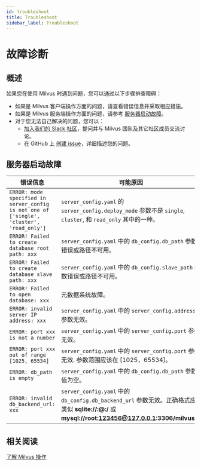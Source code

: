 ```yaml
---
id: troubleshoot
title: Troubleshoot
sidebar_label: Troubleshoot
---
```


# 故障诊断

## 概述

如果您在使用 Milvus 时遇到问题，您可以通过以下步骤排查障碍：

- 如果是 Milvus 客户端操作方面的问题，请查看错误信息并采取相应措施。
- 如果是 Milvus 服务端操作方面的问题，请参考 [服务器启动故障](#服务器启动故障)。
- 对于您无法自己解决的问题，您可以：
   - [加入我们的 Slack 社区](https://join.slack.com/t/milvusio/shared_invite/enQtNzY1OTQ0NDI3NjMzLWNmYmM1NmNjOTQ5MGI5NDhhYmRhMGU5M2NhNzhhMDMzY2MzNDdlYjM5ODQ5MmE3ODFlYzU3YjJkNmVlNDQ2ZTk)，提问并与 Milvus 团队及其它社区成员交流讨论。
   - 在 GitHub 上 [创建 issue](https://github.com/milvus-io/milvus/issues/new/choose)，详细描述您的问题。

## 服务器启动故障

| 错误信息                                                     | 可能原因                                                       |
| ------------------------------------------------------------ | ------------------------------------------------------------ |
| `ERROR: mode specified in server_config is not one of ['single', 'cluster', 'read_only']` | `server_config.yaml` 的 `server_config.deploy_mode` 参数不是 `single`, `cluster`, 和 `read_only` 其中的一种。 |
| `ERROR! Failed to create database root path: xxx`            |  `server_config.yaml` 中的 `db_config.db_path` 参数错误或路径不可用。 |
| `ERROR! Failed to create database slave path: xxx`           | `server_config.yaml` 中的 `db_config.slave_path` 参数错误或路径不可用。 |
| `ERROR! Failed to open database: xxx`                        | 元数据系统故障。                               |
| `ERROR: invalid server IP address: xxx`                      | `server_config.yaml` 中的 `server_config.address` 参数无效。 |
| `ERROR: port xxx is not a number`                            | `server_config.yaml` 中的 `server_config.port` 参数无效。 |
| `ERROR: port xxx out of range [1025, 65534]`                 | `server_config.yaml` 中的 `server_config.port` 参数无效. 参数范围应该在 [1025，65534]。|
| `ERROR: db_path is empty`                                    | `server_config.yaml` 中的 `db_config.db_path` 参数值为空。 |
| `ERROR: invalid db_backend_url: xxx`                         | `server_config.yaml` 中的 `db_config.db_backend_url` 参数无效。正确格式应类似 **sqlite://:@:/** 或 **mysql://root:123456@127.0.0.1:3306/milvus**。 |

## 相关阅读
[了解 Milvus 操作](milvus_operation.md)
